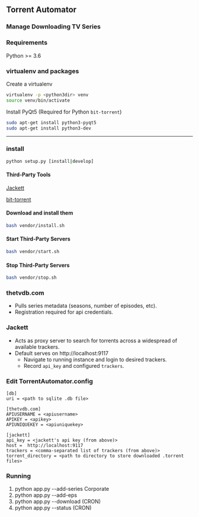 ## Torrent Automator ##
### Manage Downloading TV Series  ###

### Requirements ###
Python >= 3.6 

### virtualenv and packages ###
Create a virtualenv 
```sh
virtualenv -p <python3dir> venv
source venv/bin/activate
```
Install PyQt5 (Required for Python `bit-torrent`)
```sh
sudo apt-get install python3-pyqt5
sudo apt-get install python3-dev
```
---
### install ###
```sh
python setup.py [install|develop]
```
#### Third-Party Tools ####
[Jackett](https://github.com/Jackett/Jackett/blob/master/README.md)

[bit-torrent](https://github.com/borzunov/bit-torrent)

#### Download and install them
```sh
bash vendor/install.sh
```

#### Start Third-Party Servers ####
```sh
bash vendor/start.sh
```
#### Stop Third-Party Servers
```sh
bash vendor/stop.sh
```

### thetvdb.com
- Pulls series metadata (seasons, number of episodes, etc).
- Registration required for api credentials.

### Jackett
- Acts as proxy server to search for torrents across a widespread of available trackers.
- Default serves on http://localhost:9117
  - Navigate to running instance and login to desired trackers.
  - Record `api_key` and configured `trackers`.
  
### Edit TorrentAutomator.config
```
[db]
uri = <path to sqlite .db file>

[thetvdb.com]
APIUSERNAME = <apiusername>
APIKEY = <apikey>
APIUNIQUEKEY = <apiuniquekey>

[jackett]
api_key = <jackett's api key (from above)>
host = 	http://localhost:9117
trackers = <comma-separated list of trackers (from above)>
torrent_directory = <path to directory to store downloaded .torrent files>
```

### Running
1. python app.py --add-series Corporate
1. python app.py --add-eps
1. python app.py --download (CRON)
1. python app.py --status (CRON)

